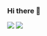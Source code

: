 ### Hi there 👋

![](https://github-readme-stats.vercel.app/api?username=patrikr7&show_icons=true&theme=radical)
![](https://github-readme-stats.vercel.app/api/top-langs/?username=patrikr7&layout=compact&theme=radical)

<!--
**Patrikr7/Patrikr7** is a ✨ _special_ ✨ repository because its `README.md` (this file) appears on your GitHub profile.

Here are some ideas to get you started:

- 🔭 I’m currently working on ...
- 🌱 I’m currently learning ...
- 👯 I’m looking to collaborate on ...
- 🤔 I’m looking for help with ...
- 💬 Ask me about ...
- 📫 How to reach me: ...
- 😄 Pronouns: ...
- ⚡ Fun fact: ...
-->
